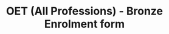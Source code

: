---
title: "OET (All Professions) - Bronze Enrolment form"
draft: false
# page title background image
bg_image: "images/backgrounds/page-title.jpg"
# meta description
description : "OET (All Professions) for - Bronze Enrolment form"
---